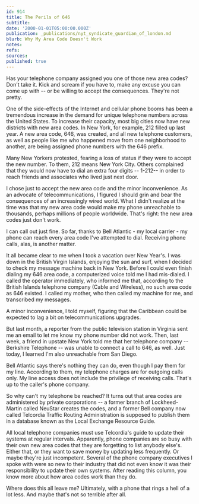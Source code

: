 ```yaml
---
id: 914
title: The Perils of 646
subtitle: 
date: '2000-01-01T05:00:00.000Z'
publication: _publications/nyt_syndicate_guardian_of_london.md
blurb: Why My Area Code Doesn't Work
notes: 
refs: 
sources: 
published: true
---
```

Has your telephone company assigned you one of those new area codes? Don't take it. Kick and scream if you have to, make any excuse you can come up with -- or be willing to accept the consequences. They're not pretty.

One of the side-effects of the Internet and cellular phone booms has been a tremendous increase in the demand for unique telephone numbers across the United States. To increase their capacity, most big cities now have new districts with new area codes. In New York, for example, 212 filled up last year. A new area code, 646, was created, and all new telephone customers, as well as people like me who happened move from one neighborhood to another, are being assigned phone numbers with the 646 prefix.

Many New Yorkers protested, fearing a loss of status if they were to accept the new number. To them, 212 means New York City. Others complained that they would now have to dial an extra four digits -- 1-212-- in order to reach friends and associates who lived just next door.

I chose just to accept the new area code and the minor inconvenience. As an advocate of telecommunications, I figured I should grin and bear the consequences of an increasingly wired world. What I didn't realize at the time was that my new area code would make my phone unreachable to thousands, perhaps millions of people worldwide. That's right: the new area codes just don't work.

I can call out just fine. So far, thanks to Bell Atlantic - my local carrier - my phone can reach every area code I've attempted to dial. Receiving phone calls, alas, is another matter.

It all became clear to me when I took a vacation over New Year's. I was down in the British Virgin Islands, enjoying the sun and surf, when I decided to check my message machine back in New York. Before I could even finish dialing my 646 area code, a computerized voice told me I had mis-dialed. I called the operator immediately, who informed me that, according to the British Islands telephone company (Cable and Wireless), no such area code as 646 existed. I called my mother, who then called my machine for me, and transcribed my messages.

A minor inconvenience, I told myself, figuring that the Caribbean could be expected to lag a bit on telecommunications upgrades.

But last month, a reporter from the public television station in Virginia sent me an email to let me know my phone number did not work. Then, last week, a friend in upstate New York told me that her telephone company -- Berkshire Telephone -- was unable to connect a call to 646, as well. Just today, I learned I'm also unreachable from San Diego.

Bell Atlantic says there's nothing they can do, even though I pay them for my line. According to them, my telephone charges are for outgoing calls only. My line access does not include the privilege of receiving calls. That's up to the caller's phone company.

So why can't my telephone be reached? It turns out that area codes are administered by private corporations -- a former branch of Lockheed-Martin called NeuStar creates the codes, and a former Bell company now called Telcordia Traffic Routing Administration is supposed to publish them in a database known as the Local Exchange Resource Guide.

All local telephone companies must use Telcordia's guide to update their systems at regular intervals. Apparently, phone companies are so busy with their own new area codes that they are forgetting to list anybody else's. Either that, or they want to save money by updating less frequently. Or maybe they're just incompetent. Several of the phone company executives I spoke with were so new to their industry that did not even know it was their responsibility to update their own systems. After reading this column, you know more about how area codes work than they do.

Where does this all leave me? Ultimately, with a phone that rings a hell of a lot less. And maybe that's not so terrible after all.

